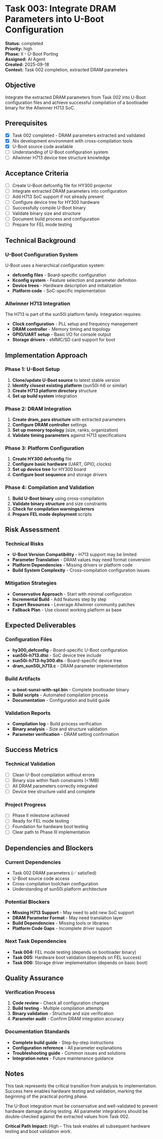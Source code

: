 # Task 003: Integrate DRAM Parameters into U-Boot Configuration

**Status:** completed  
**Priority:** high  
**Phase:** II - U-Boot Porting  
**Assigned:** AI Agent  
**Created:** 2025-09-18  
**Context:** Task 002 completion, extracted DRAM parameters

## Objective

Integrate the extracted DRAM parameters from Task 002 into U-Boot configuration files and achieve successful compilation of a bootloader binary for the Allwinner H713 SoC.

## Prerequisites

- [x] Task 002 completed - DRAM parameters extracted and validated
- [x] Nix development environment with cross-compilation tools
- [x] U-Boot source code available
- [ ] Understanding of U-Boot configuration system
- [ ] Allwinner H713 device tree structure knowledge

## Acceptance Criteria

- [ ] Create U-Boot defconfig file for HY300 projector
- [ ] Integrate extracted DRAM parameters into configuration
- [ ] Add H713 SoC support if not already present
- [ ] Configure device tree for HY300 hardware
- [ ] Successfully compile U-Boot binary
- [ ] Validate binary size and structure
- [ ] Document build process and configuration
- [ ] Prepare for FEL mode testing

## Technical Background

### U-Boot Configuration System
U-Boot uses a hierarchical configuration system:
- **defconfig files** - Board-specific configuration
- **Kconfig system** - Feature selection and parameter definition
- **Device trees** - Hardware description and initialization
- **Platform code** - SoC-specific implementation

### Allwinner H713 Integration
The H713 is part of the sun50i platform family. Integration requires:
- **Clock configuration** - PLL setup and frequency management
- **DRAM controller** - Memory timing and topology
- **GPIO/UART setup** - Basic I/O for console output
- **Storage drivers** - eMMC/SD card support for boot

## Implementation Approach

### Phase 1: U-Boot Setup
1. **Clone/update U-Boot source** to latest stable version
2. **Identify closest existing platform** (sun50i-h6 or similar)
3. **Create H713 platform directory** structure
4. **Set up build system** integration

### Phase 2: DRAM Integration
1. **Create dram_para structure** with extracted parameters
2. **Configure DRAM controller** settings
3. **Set up memory topology** (size, ranks, organization)
4. **Validate timing parameters** against H713 specifications

### Phase 3: Platform Configuration
1. **Create HY300 defconfig** file
2. **Configure basic hardware** (UART, GPIO, clocks)
3. **Set up device tree** for HY300 board
4. **Configure boot sequence** and storage drivers

### Phase 4: Compilation and Validation
1. **Build U-Boot binary** using cross-compilation
2. **Validate binary structure** and size constraints
3. **Check for compilation warnings/errors**
4. **Prepare FEL mode deployment** scripts

## Risk Assessment

### Technical Risks
- **U-Boot Version Compatibility** - H713 support may be limited
- **Parameter Translation** - DRAM values may need format conversion
- **Platform Dependencies** - Missing drivers or platform code
- **Build System Complexity** - Cross-compilation configuration issues

### Mitigation Strategies
- **Conservative Approach** - Start with minimal configuration
- **Incremental Build** - Add features step by step
- **Expert Resources** - Leverage Allwinner community patches
- **Fallback Plan** - Use closest working platform as base

## Expected Deliverables

### Configuration Files
- **hy300_defconfig** - Board-specific U-Boot configuration
- **sun50i-h713.dtsi** - SoC device tree include
- **sun50i-h713-hy300.dts** - Board-specific device tree
- **dram_sun50i_h713.c** - DRAM parameter implementation

### Build Artifacts
- **u-boot-sunxi-with-spl.bin** - Complete bootloader binary
- **Build scripts** - Automated compilation process
- **Documentation** - Configuration and build guide

### Validation Reports
- **Compilation log** - Build process verification
- **Binary analysis** - Size and structure validation
- **Parameter verification** - DRAM setting confirmation

## Success Metrics

### Technical Validation
- [ ] Clean U-Boot compilation without errors
- [ ] Binary size within flash constraints (<1MB)
- [ ] All DRAM parameters correctly integrated
- [ ] Device tree structure valid and complete

### Project Progress
- [ ] Phase II milestone achieved
- [ ] Ready for FEL mode testing
- [ ] Foundation for hardware boot testing
- [ ] Clear path to Phase III implementation

## Dependencies and Blockers

### Current Dependencies
- Task 002 DRAM parameters (✅ satisfied)
- U-Boot source code access
- Cross-compilation toolchain configuration
- Understanding of sun50i platform architecture

### Potential Blockers
- **Missing H713 Support** - May need to add new SoC support
- **DRAM Parameter Format** - May need translation layer
- **Build Dependencies** - Missing tools or libraries
- **Platform Code Gaps** - Incomplete driver support

### Next Task Dependencies
- **Task 004:** FEL mode testing (depends on bootloader binary)
- **Task 005:** Hardware boot validation (depends on FEL success)
- **Task 006:** Storage driver implementation (depends on basic boot)

## Quality Assurance

### Verification Process
1. **Code review** - Check all configuration changes
2. **Build testing** - Multiple compilation attempts
3. **Binary validation** - Structure and size verification
4. **Parameter audit** - Confirm DRAM integration accuracy

### Documentation Standards
- **Complete build guide** - Step-by-step instructions
- **Configuration reference** - All parameter explanations
- **Troubleshooting guide** - Common issues and solutions
- **Integration notes** - Future maintenance guidance

## Notes

This task represents the critical transition from analysis to implementation. Success here enables hardware testing and validation, marking the beginning of the practical porting phase.

The U-Boot integration must be conservative and well-validated to prevent hardware damage during testing. All parameter integrations should be double-checked against the extracted values from Task 002.

**Critical Path Impact:** High - This task enables all subsequent hardware testing and boot validation work.